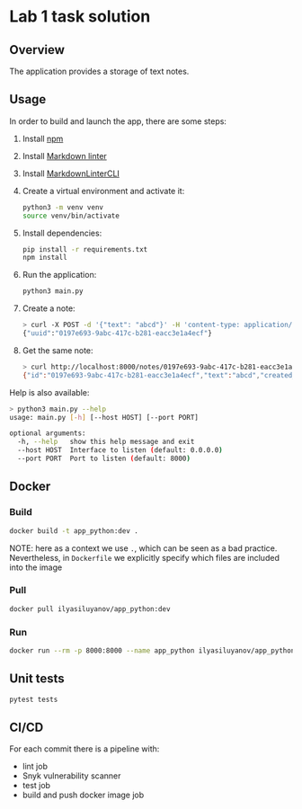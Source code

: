 # Lab 1 task solution

## Overview

The application provides a storage of text notes.

## Usage

In order to build and launch the app, there are some steps:

1. Install [npm](https://docs.npmjs.com/downloading-and-installing-node-js-and-npm)

1. Install [Markdown linter](https://github.com/DavidAnson/markdownlint)

1. Install [MarkdownLinterCLI](https://github.com/igorshubovych/markdownlint-cli)

1. Create a virtual environment and activate it:

   ```bash
   python3 -m venv venv
   source venv/bin/activate
   ```

1. Install dependencies:

   ```bash
   pip install -r requirements.txt
   npm install 
   ```

1. Run the application:

   ```bash
   python3 main.py
   ```

1. Create a note:

    ```bash
    > curl -X POST -d '{"text": "abcd"}' -H 'content-type: application/json' http://localhost:8000/notes/
    {"uuid":"0197e693-9abc-417c-b281-eacc3e1a4ecf"}
    ```

1. Get the same note:

    ```bash
    > curl http://localhost:8000/notes/0197e693-9abc-417c-b281-eacc3e1a4ecf
    {"id":"0197e693-9abc-417c-b281-eacc3e1a4ecf","text":"abcd","created_at":"2023-09-16T18:14:08.990677Z"}
    ```

Help is also available:

```bash
> python3 main.py --help
usage: main.py [-h] [--host HOST] [--port PORT]

optional arguments:
  -h, --help   show this help message and exit
  --host HOST  Interface to listen (default: 0.0.0.0)
  --port PORT  Port to listen (default: 8000)
```

## Docker

### Build

```bash
docker build -t app_python:dev .
```

NOTE: here as a context we use `.`, which can be seen as a bad practice.
Nevertheless, in `Dockerfile` we explicitly specify
which files are included into the image

### Pull

```bash
docker pull ilyasiluyanov/app_python:dev
```

### Run

```bash
docker run --rm -p 8000:8000 --name app_python ilyasiluyanov/app_python:dev
```

## Unit tests

```bash
pytest tests
```

## CI/CD

For each commit there is a pipeline with:

- lint job
- Snyk vulnerability scanner
- test job
- build and push docker image job
